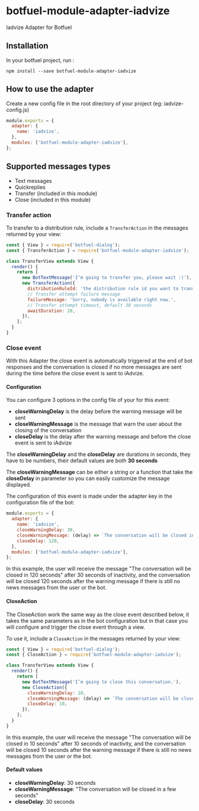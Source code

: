 # botfuel-module-adapter-iadvize

Iadvize Adapter for Botfuel

## Installation

In your botfuel project, run :

```shell
npm install --save botfuel-module-adapter-iadvize
```

## How to use the adapter

Create a new config file in the root directory of your project (eg: iadvize-config.js)

```js
module.exports = {
  adapter: {
    name: 'iadvize',
  },
  modules: ['botfuel-module-adapter-iadvize'],
};
```

## Supported messages types

- Text messages
- Quickreplies
- Transfer (included in this module)
- Close (included in this module)

### Transfer action

To transfer to a distribution rule, include a `TransferAction` in the messages returned by your view:

```js
const { View } = require('botfuel-dialog');
const { TransferAction } = require('botfuel-module-adapter-iadvize');

class TransferView extends View {
  render() {
    return [
      new BotTextMessage('I’m going to transfer you, please wait :)'),
      new TransferAction({
        distributionRuleId: 'the distribution rule id you want to transfer to',
        // Transfer attempt failure message
        failureMessage: 'Sorry, nobody is available right now.',
        // Transfer attempt timeout, default 30 seconds
        awaitDuration: 20,
      }),
    ];
  }
}
```

### Close event

With this Adapter the close event is automatically triggered at the end of bot responses
and the conversation is closed if no more messages are sent during the time before the close event is sent
to iAdvize.

#### Configuration

You can configure 3 options in the config file of your for this event:
- **closeWarningDelay** is the delay before the warning message will be sent
- **closeWarningMessage** is the message that warn the user about the closing of the conversation
- **closeDelay** is the delay after the warning message and before the close event is sent to iAdvize

The **closeWarningDelay** and the **closeDelay** are durations in seconds, they have to be numbers, their default values are both **30 seconds**

The **closeWarningMessage** can be either a string or a function that take the **closeDelay** in parameter so you can easily customize the message displayed.

The configuration of this event is made under the adapter key in the configuration file of the bot:

```js
module.exports = {
  adapter: {
    name: 'iadvize',
    closeWarningDelay: 30,
    closeWarningMessage: (delay) => `The conversation will be closed in ${delay} seconds`,
    closeDelay: 120,
  },
  modules: ['botfuel-module-adapter-iadvize'],
};
```

In this example, the user will receive the message
"The conversation will be closed in 120 seconds" after 30 seconds of inactivity,
and the conversation will be closed 120 seconds after the warning message
if there is still no news messages from the user or the bot.

#### CloseAction

The CloseAction work the same way as the close event described below,
it takes the same parameters as in the bot configuration
but in that case you will configure and trigger the close event through a view.

To use it, include a `CloseAction` in the messages returned by your view:

```js
const { View } = require('botfuel-dialog');
const { CloseAction } = require('botfuel-module-adapter-iadvize');

class TransferView extends View {
  render() {
    return [
      new BotTextMessage('I’m going to close this conversation.'),
      new CloseAction({
        closeWarningDelay: 10,
        closeWarningMessage: (delay) => `The conversation will be closed in ${delay} seconds`,
        closeDelay: 10,
      }),
    ];
  }
}
```

In this example, the user will receive the message
"The conversation will be closed in 10 seconds" after 10 seconds of inactivity,
and the conversation will be closed 10 seconds after the warning message
if there is still no news messages from the user or the bot.

#### Default values

- **closeWarningDelay**: 30 seconds
- **closeWarningMessage**: "The conversation will be closed in a few seconds"
- **closeDelay**: 30 seconds
